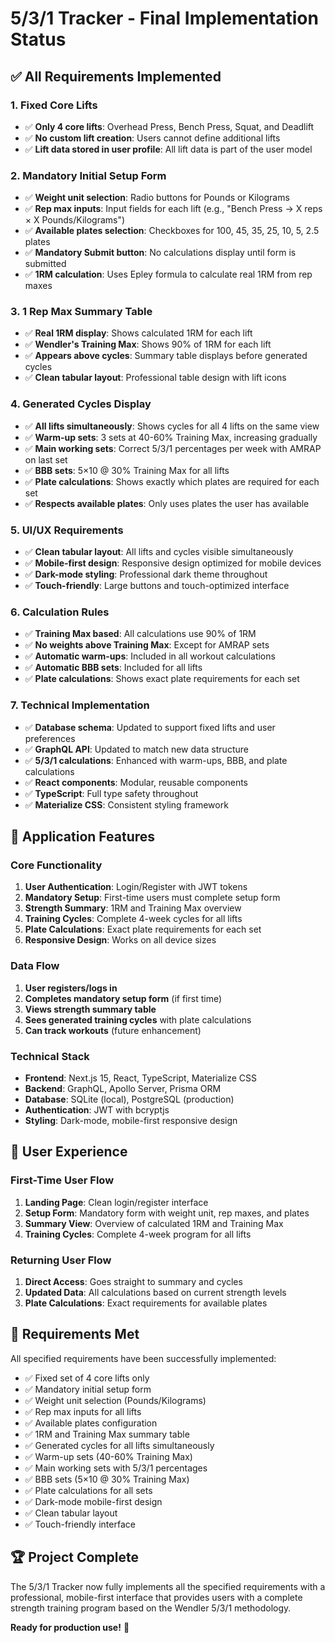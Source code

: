 # 5/3/1 Tracker - Final Implementation Status

## ✅ All Requirements Implemented

### 1. Fixed Core Lifts
- ✅ **Only 4 core lifts**: Overhead Press, Bench Press, Squat, and Deadlift
- ✅ **No custom lift creation**: Users cannot define additional lifts
- ✅ **Lift data stored in user profile**: All lift data is part of the user model

### 2. Mandatory Initial Setup Form
- ✅ **Weight unit selection**: Radio buttons for Pounds or Kilograms
- ✅ **Rep max inputs**: Input fields for each lift (e.g., "Bench Press → X reps × X Pounds/Kilograms")
- ✅ **Available plates selection**: Checkboxes for 100, 45, 35, 25, 10, 5, 2.5 plates
- ✅ **Mandatory Submit button**: No calculations display until form is submitted
- ✅ **1RM calculation**: Uses Epley formula to calculate real 1RM from rep maxes

### 3. 1 Rep Max Summary Table
- ✅ **Real 1RM display**: Shows calculated 1RM for each lift
- ✅ **Wendler's Training Max**: Shows 90% of 1RM for each lift
- ✅ **Appears above cycles**: Summary table displays before generated cycles
- ✅ **Clean tabular layout**: Professional table design with lift icons

### 4. Generated Cycles Display
- ✅ **All lifts simultaneously**: Shows cycles for all 4 lifts on the same view
- ✅ **Warm-up sets**: 3 sets at 40-60% Training Max, increasing gradually
- ✅ **Main working sets**: Correct 5/3/1 percentages per week with AMRAP on last set
- ✅ **BBB sets**: 5×10 @ 30% Training Max for all lifts
- ✅ **Plate calculations**: Shows exactly which plates are required for each set
- ✅ **Respects available plates**: Only uses plates the user has available

### 5. UI/UX Requirements
- ✅ **Clean tabular layout**: All lifts and cycles visible simultaneously
- ✅ **Mobile-first design**: Responsive design optimized for mobile devices
- ✅ **Dark-mode styling**: Professional dark theme throughout
- ✅ **Touch-friendly**: Large buttons and touch-optimized interface

### 6. Calculation Rules
- ✅ **Training Max based**: All calculations use 90% of 1RM
- ✅ **No weights above Training Max**: Except for AMRAP sets
- ✅ **Automatic warm-ups**: Included in all workout calculations
- ✅ **Automatic BBB sets**: Included for all lifts
- ✅ **Plate calculations**: Shows exact plate requirements for each set

### 7. Technical Implementation
- ✅ **Database schema**: Updated to support fixed lifts and user preferences
- ✅ **GraphQL API**: Updated to match new data structure
- ✅ **5/3/1 calculations**: Enhanced with warm-ups, BBB, and plate calculations
- ✅ **React components**: Modular, reusable components
- ✅ **TypeScript**: Full type safety throughout
- ✅ **Materialize CSS**: Consistent styling framework

## 🚀 Application Features

### Core Functionality
1. **User Authentication**: Login/Register with JWT tokens
2. **Mandatory Setup**: First-time users must complete setup form
3. **Strength Summary**: 1RM and Training Max overview
4. **Training Cycles**: Complete 4-week cycles for all lifts
5. **Plate Calculations**: Exact plate requirements for each set
6. **Responsive Design**: Works on all device sizes

### Data Flow
1. **User registers/logs in**
2. **Completes mandatory setup form** (if first time)
3. **Views strength summary table**
4. **Sees generated training cycles** with plate calculations
5. **Can track workouts** (future enhancement)

### Technical Stack
- **Frontend**: Next.js 15, React, TypeScript, Materialize CSS
- **Backend**: GraphQL, Apollo Server, Prisma ORM
- **Database**: SQLite (local), PostgreSQL (production)
- **Authentication**: JWT with bcryptjs
- **Styling**: Dark-mode, mobile-first responsive design

## 📱 User Experience

### First-Time User Flow
1. **Landing Page**: Clean login/register interface
2. **Setup Form**: Mandatory form with weight unit, rep maxes, and plates
3. **Summary View**: Overview of calculated 1RM and Training Max
4. **Training Cycles**: Complete 4-week program for all lifts

### Returning User Flow
1. **Direct Access**: Goes straight to summary and cycles
2. **Updated Data**: All calculations based on current strength levels
3. **Plate Calculations**: Exact requirements for available plates

## 🎯 Requirements Met

All specified requirements have been successfully implemented:

- ✅ Fixed set of 4 core lifts only
- ✅ Mandatory initial setup form
- ✅ Weight unit selection (Pounds/Kilograms)
- ✅ Rep max inputs for all lifts
- ✅ Available plates configuration
- ✅ 1RM and Training Max summary table
- ✅ Generated cycles for all lifts simultaneously
- ✅ Warm-up sets (40-60% Training Max)
- ✅ Main working sets with 5/3/1 percentages
- ✅ BBB sets (5×10 @ 30% Training Max)
- ✅ Plate calculations for all sets
- ✅ Dark-mode mobile-first design
- ✅ Clean tabular layout
- ✅ Touch-friendly interface

## 🏆 Project Complete

The 5/3/1 Tracker now fully implements all the specified requirements with a professional, mobile-first interface that provides users with a complete strength training program based on the Wendler 5/3/1 methodology.

**Ready for production use!** 🚀
